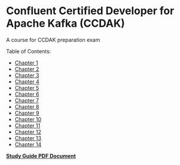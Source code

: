 # Confluent Certified Developer for Apache Kafka (CCDAK)

A course for CCDAK preparation exam

Table of Contents:

- [Chapter 1](chapter-1/chapter-1.getting-started.md)
- [Chapter 2](chapter-2/chapter-2.building-a-practice-cluster.md)
- [Chapter 3](chapter-3/chapter-3.kafka-architecture-basics.md)
- [Chapter 4](chapter-4/chapter-4.kafka-and-java.md)
- [Chapter 5](chapter-5/chapter-5.kafka-streams.md)
- [Chapter 6](chapter-6/chapter-6.advanced-application-design-concept.md)
- [Chapter 7](chapter-7/chapter-7.working-with-kafka-in-java.md)
- [Chapter 8](chapter-8/chapter-8.working-with-the-confluent-kafka-rest-ap-is.md)
- [Chapter 9](chapter-9/chapter-9.confluent-schema-registry.md)
- [Chapter 10](chapter-10/chapter-10.kafka-connect.md)
- [Chapter 11](chapter-11/chapter-11.kafka-security.md)
- [Chapter 12](chapter-12/chapter-12.testing.md)
- [Chapter 13](chapter-13/chapter-13.working-with-clients.md)
- [Chapter 14](chapter-14/chapter-14.confluent-ksql.md)

[**Study Guide PDF Document**](study-guide.pdf)
